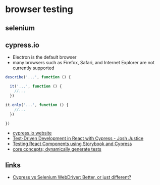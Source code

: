 # browser testing

## selenium


## cypress.io
* Electron is the default browser
* many browsers such as Firefox, Safari, and Internet Explorer are not currently supported

```javascript
describe('...', function () {

  it('...', function () {
    //...
  })

it.only('...', function () {
    //...
  })

})
```

* [cypress.io website](https://www.cypress.io/)
* [Test-Driven Development in React with Cypress - Josh Justice](https://vimeo.com/298277470)
* [Testing React Components using Storybook and Cypress](https://medium.com/@mtiller/testing-react-components-using-storybook-and-cypress-1689a27f55aa)
* [core concepts; dynamically generate tests](https://docs.cypress.io/guides/core-concepts/writing-and-organizing-tests.html#Dynamically-Generate-Tests)

## links
* [Cypress vs Selenium WebDriver: Better, or just different?](https://applitools.com/blog/cypress-vs-selenium-webdriver-better-or-just-different)

